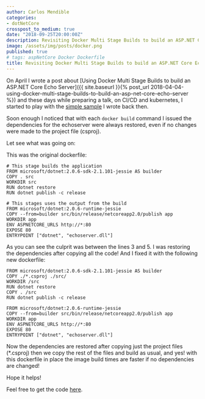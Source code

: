 ```yaml
---
author: Carlos Mendible
categories:
- dotNetCore
crosspost_to_medium: true
date: "2018-09-25T20:00:00Z"
description: Revisiting Docker Multi Stage Builds to build an ASP.NET Core Echo Server
image: /assets/img/posts/docker.png
published: true
# tags: aspNetCore Docker Dockerfile
title: Revisiting Docker Multi Stage Builds to build an ASP.NET Core Echo Server
---
```


On April I wrote a post about [Using Docker Multi Stage Builds to build an ASP.NET Core Echo Server]({{ site.baseurl }}{% post_url 2018-04-04-using-docker-multi-stage-builds-to-build-an-asp-net-core-echo-server %}) and these days while preparing a talk, on CI/CD and kubernetes, I started to play with the [simple sample](https://github.com/cmendible/dotnetcore.samples/tree/master/echoserver) I wrote back then.

Soon enough I noticed that with each ```docker build``` command I issued the dependencies for the echoserver were always restored, even if no changes were made to the project file (csproj).

Let see what was going on:

This was the original dockerfile:

``` docker
# This stage builds the application
FROM microsoft/dotnet:2.0.6-sdk-2.1.101-jessie AS builder
COPY . src
WORKDIR src
RUN dotnet restore
RUN dotnet publish -c release

# This stages uses the output from the build
FROM microsoft/dotnet:2.0.6-runtime-jessie
COPY --from=builder src/bin/release/netcoreapp2.0/publish app
WORKDIR app
ENV ASPNETCORE_URLS http://*:80
EXPOSE 80
ENTRYPOINT ["dotnet", "echoserver.dll"]
```

As you can see the culprit was between the lines 3 and 5. I was restoring the dependencies after copying all the code! And I fixed it with the following new dockerfile:

``` docker
FROM microsoft/dotnet:2.0.6-sdk-2.1.101-jessie AS builder
COPY ./*.csproj ./src/
WORKDIR /src
RUN dotnet restore
COPY . /src
RUN dotnet publish -c release

FROM microsoft/dotnet:2.0.6-runtime-jessie
COPY --from=builder src/bin/release/netcoreapp2.0/publish app
WORKDIR app
ENV ASPNETCORE_URLS http://*:80
EXPOSE 80
ENTRYPOINT ["dotnet", "echoserver.dll"]
```

Now the dependencies are restored after copying just the project files (*.csproj) then we copy the rest of the files and build as usual, and yes! with this dockerfile in place the image build times are faster if no dependencies are changed!

Hope it helps!

Feel free to get the code [here](https://github.com/cmendible/dotnetcore.samples/tree/master/echoserver.improved).